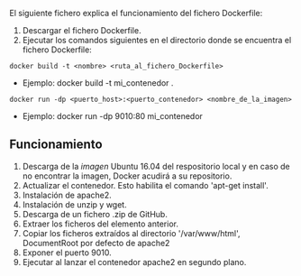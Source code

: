 El siguiente fichero explica el funcionamiento del fichero Dockerfile:
1. Descargar el fichero Dockerfile.
2. Ejecutar los comandos siguientes en el directorio donde se encuentra el fichero Dockerfile:

`docker build -t <nombre> <ruta_al_fichero_Dockerfile>`
  + Ejemplo: docker build -t mi_contenedor .
  
 `docker run -dp <puerto_host>:<puerto_contenedor> <nombre_de_la_imagen>`
  + Ejemplo: docker run -dp 9010:80 mi_contenedor

## Funcionamiento

1. Descarga de la *imagen* Ubuntu 16.04 del respositorio local y en caso de no encontrar la imagen, Docker acudirá a su repositorio.
2. Actualizar el contenedor. Esto habilita el comando 'apt-get install'.
3. Instalación de apache2.
4. Instalación de unzip y wget.
5. Descarga de un fichero .zip de GitHub.
6. Extraer los ficheros del elemento anterior.
7. Copiar los ficheros extraídos al directorio '/var/www/html', DocumentRoot por defecto de apache2
8. Exponer el puerto 9010.
9. Ejecutar al lanzar el contenedor apache2 en segundo plano.
